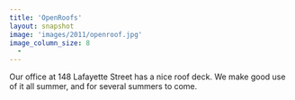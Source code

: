 ```yaml
---
title: 'OpenRoofs'
layout: snapshot
image: 'images/2011/openroof.jpg'
image_column_size: 8
  - 
---
```


Our office at 148 Lafayette Street has a nice roof deck. We make good use of it all summer, and for several summers to come.